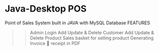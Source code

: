 # Java-Desktop POS
Point of Sales System built in JAVA with MySQL Database
FEATURES
>>Admin Login
>>Add Update & Delete Customer
>>Add Update & Delete Product
>>Sales basket for selling product
>>Generating Invoice 🧾 receipt in PDF
